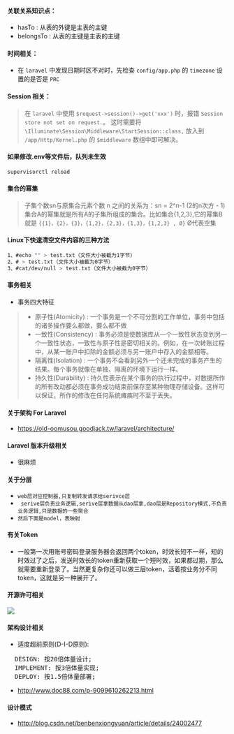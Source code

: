 #### 关联关系知识点：
- hasTo : 从表的外键是主表的主键
- belongsTo : 从表的主键是主表的主键

#### 时间相关：
- 在 `laravel` 中发现日期时区不对时，先检查 `config/app.php` 的 `timezone` 设置的是否是 `PRC`

#### Session 相关：
> 在 `laravel` 中使用 `$request->session()->get('xxx')` 时，报错 `Session store not set on request.`。
这时需要将 `\Illuminate\Session\Middleware\StartSession::class,` 放入到 `/app/Http/Kernel.php` 的 `$middleware` 数组中即可解决。

#### 如果修改.env等文件后，队列未生效
```bash
supervisorctl reload
```
#### 集合的幂集
> 子集个数sn与原集合元素个数 n 之间的关系为：sn = 2^n-1 (2的n次方 - 1)
> 集合A的幂集就是所有A的子集所组成的集合。比如集合{1,2,3},它的幂集B就是 `{{1}，{2}，{3}，{1,2}，{2,3}，{1,3}，{1,2,3} , Ø}` Ø代表空集

#### Linux下快速清空文件内容的三种方法
```bash
1、#echo "" > test.txt（文件大小被截为1字节）
2、# > test.txt（文件大小被截为0字节）
3、#cat/dev/null > test.txt（文件大小被截为0字节）
```

#### 事务相关
- 事务四大特征
> + 原子性(Atomicity) : 一个事务是一个不可分割的工作单位，事务中包括的诸多操作要么都做，要么都不做
> + 一致性(Consistency) : 事务必须是使数据库从一个一致性状态变到另一个一致性状态，一致性与原子性是密切相关的。例如，在一次转账过程中，从某一账户中扣除的金额必须与另一账户中存入的金额相等。
> + 隔离性(Isolation) : 一个事务不会看到另外一个还未完成的事务产生的结果。每个事务就像在单独、隔离的环境下运行一样。
> + 持久性(Durability) : 持久性表示在某个事务的执行过程中，对数据所作的所有改动都必须在事务成功结束前保存至某种物理存储设备。这样可以保证，所作的修改在任何系统瘫痪时不至于丢失。

#### 关于架构 For Laravel
- https://old-oomusou.goodjack.tw/laravel/architecture/

#### Laravel 版本升级相关
- 很麻烦

#### 关于分层
- ``` web层对应控制器,只复制转发请求给serivce层 ```
- ``` serive层负责业务逻辑,serive层拿数据从dao层拿,dao层是Repository模式,不负责业务逻辑,只是数据的一些聚合```
- ``` 然后下面是model，表映射 ```

#### 有关Token
- 一般第一次用账号密码登录服务器会返回两个token，时效长短不一样，短的时效过了之后，发送时效长的token重新获取一个短时效，如果都过期，那么就需要重新登录了。当然更复杂你还可以做三层token，活着按业务分不同token，这就是另一种展开了。

#### 开源许可相关
![](https://raw.githubusercontent.com/vicleos/laravel_note/master/open_source.jpg)

#### 架构设计相关
- 适度超前原则(D-I-D原则):
<pre>
  DESIGN: 按20倍体量设计;
  IMPLEMENT: 按3倍体量实现;
  DEPLOY: 按1.5倍体量部署;
</pre>
- http://www.doc88.com/p-9099610262213.html
#### 设计模式
- http://blog.csdn.net/benbenxiongyuan/article/details/24002477
